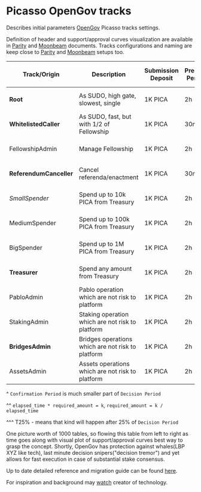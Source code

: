 # Picasso OpenGov tracks

Describes initial parameters [OpenGov](https://medium.com/polkadot-network/gov2-polkadots-next-generation-of-decentralised-governance-4d9ef657d11b) Picasso tracks settings. 

Definition of header and support/approval curves visualization are available in [Parity](https://wiki.polkadot.network/docs/maintain-guides-opengov) and [Moonbeam](https://moonbeam.network/blog/opengov/) documents. 
Tracks configurations and naming are keep close to [Parity](https://github.com/paritytech/polkadot/blob/master/runtime/kusama/src/governance/tracks.rs) and [Moonbeam](https://github.com/PureStake/moonbeam/blob/master/runtime/moonriver/src/governance/tracks.rs) setups too.

| Track/Origin            | Description                                       | Submission Deposit | Prepare Period | Decision Deposit | Max Deciding | Decision Period | Confirmation Period^ | Approval (min=50%)                       | Support                                     | Min Enactment Period |
| ----------------------- | ------------------------------------------------- | ------------------ | -------------- | ---------------- | ------------ | --------------- | -------------------- | ---------------------------------------- | ------------------------------------------- | -------------------- |
| **Root**                | As SUDO, high gate, slowest, single               | 1K PICA            | 2h             | 500K PICA        | 1            | 7D              | 1D                   | inverse^^(max=100%, kink=T25%^^^ to 80%) | linear(max=50%, decay=100%)                 | 1d                   |
| **WhitelistedCaller**   | As SUDO, fast, but with 1/2 of Fellowship         | 1K PICA            | 30m            | 5K PICA          | 2            | 4D              | 10m                  | inverse(max=100%, kink=T25% to 90%)      | linear(max=50%, decay=100%, min=5%)         | 10m                  |
| FellowshipAdmin         | Manage Fellowship                                 | 1K PICA            | 2h             | 2K PICA          | 3            | 2D              | 1D                   | inverse(max=100%, kink=T25% to 80%)      | inverse(max=100%, kink=T25% to 80%, min=0%) | 10m                  |
| **ReferendumCanceller** | Cancel referenda/enactment                        | 1K PICA            | 30m            | 5K PICA          | 5            | 3D              | 1h                   | linear(max=100%, decay=100%)             | inverse(max=50%, kink=T25% to 1%, min=0%)   | 10m                  |
| *SmallSpender*          | Spend up to 10k PICA from Treasury                | 1K PICA            | 2h             | 1K PICA          | 10           | 6h              | 1h                   | inverse(max=100%, kink=T25% to 80%)      | inverse(max=100%, kink=T25% to 80%, min=0%) | 1m                   |
| MediumSpender           | Spend up to 100k PICA from Treasury               | 1K PICA            | 2h             | 2K PICA          | 5            | 1D              | 2h                   | inverse(max=100%, kink=T25% to 80%)      | inverse(max=100%, kink=T25% to 80%, min=0%) | 10m                  |
| BigSpender              | Spend up to 1M PICA from Treasury                 | 1K PICA            | 2h             | 2K PICA          | 3            | 2D              | 3h                   | inverse(max=100%, kink=T25% to 80%)      | inverse(max=100%, kink=T25% to 80%, min=1%) | 10m                  |
| **Treasurer**           | Spend any amount from Treasury                    | 1K PICA            | 2h             | 5K PICA          | 2            | 3D              | 12h                  | inverse(max=100%, kink=T25% to 80%)      | linear(max=50%, decay=100%, min=5%)         | 1h                   |
| PabloAdmin              | Pablo operation which are not risk to platform    | 1K PICA            | 2h             | 2K PICA          | 3            | 1D              | 2h                   | inverse(max=100%, kink=T25% to 80%)      | inverse(max=100%, kink=T25% to 80%, min=2%) | 1h                   |
| StakingAdmin            | Staking operation which are not risk to platform  | 1K PICA            | 2h             | 2K PICA          | 3            | 1D              | 2h                   | inverse(max=100%, kink=T25% to 80%)      | inverse(max=100%, kink=T25% to 80%, min=1%) | 1h                   |
| **BridgesAdmin**        | Bridges operations which are not risk to platform | 1K PICA            | 2h             | 2K PICA          | 3            | 1D              | 2h                   | inverse(max=100%, kink=T25% to 80%)      | inverse(max=100%, kink=T25% to 80%, min=2%) | 1h                   |
| AssetsAdmin             | Assets operations which are not risk to platform  | 1K PICA            | 2h             | 2K PICA          | 3            | 1D              | 2h                   | inverse(max=100%, kink=T25% to 80%)      | inverse(max=100%, kink=T25% to 80%, min=2%) | 1h                   |

^ `Confirmation Period` is much smaller part of `Decision Period`

^^ `elapsed_time * required_amount = k`, `required_amount = k / elapsed_time` 

^^^ T25% - means that kind will happen after 25% of `Decision Period`

One picture worth of 1000 tables, so flowing this table from left to right as time goes along with visual plot of support/approval curves best way to grasp the concept.
Shortly, OpenGov has protection against whales(LBP XYZ like tech), last minute decision snipers("decision tremor") and yet allows for fast execution in case of substantial stake consensus.  


Up to date detailed reference and migration guide can be found [here](https://wiki.polkadot.network/docs/learn-opengov).

For inspiration and background may [watch](https://www.youtube.com/watch?v=tBvxn8WfcFI) creator of technology. 